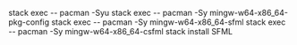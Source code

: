 stack exec -- pacman -Syu
stack exec -- pacman -Sy mingw-w64-x86_64-pkg-config
stack exec -- pacman -Sy mingw-w64-x86_64-sfml
stack exec -- pacman -Sy mingw-w64-x86_64-csfml
stack install SFML